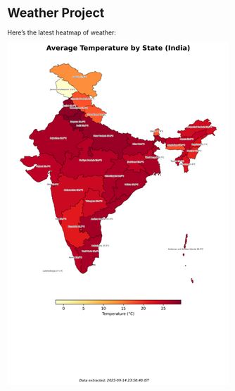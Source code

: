 # Weather Project

Here’s the latest heatmap of weather:

![India Heatmap](docs/assets/india_heatmap.png?v=C7077A)
